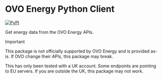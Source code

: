 # OVO Energy Python Client

[![PyPI](https://img.shields.io/pypi/v/ovoenergy)](https://pypi.org/project/ovoenergy/)

Get energy data from the OVO Energy APIs.

> [!IMPORTANT]
> This package is not officially supported by OVO Energy and is provided as-is.
> If OVO change their APIs, this package may break.
>
> This has only been tested with a UK account.
> Some endpoints are pointing to EU servers.
> If you are outside the UK, this package may not work.
